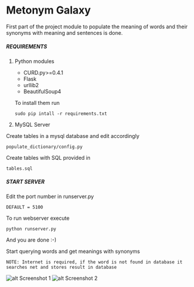 Metonym Galaxy
==============

First part of the project module to populate the meaning of words and their synonyms with meaning and sentences is done. 

##### REQUIREMENTS #####
1. Python modules 
    * CURD.py>=0.4.1
    * Flask
    * urllib2
    * BeautifulSoup4

    To install them run 
    ```
    sudo pip intall -r requirements.txt
    ```

2. MySQL Server

Create tables in a mysql database
and edit accordingly
```
populate_dictionary/config.py
```

Create tables with SQL provided in 
```
tables.sql
```
##### START SERVER #####

Edit the port number in runserver.py
```
DEFAULT = 5100
```

To run webserver execute
```
python runserver.py
```

And you are done :-)

Start querying words and get meanings with synonyms 

```
NOTE: Internet is required, if the word is not found in database it searches net and stores result in database
```
![alt Screenshot 1](https://raw.github.com/debjyoti385/metonym_galaxy/screenshots/screen1.png)
![alt Screenshot 2](https://raw.github.com/debjyoti385/metonym_galaxy/screenshots/screen2.png)
